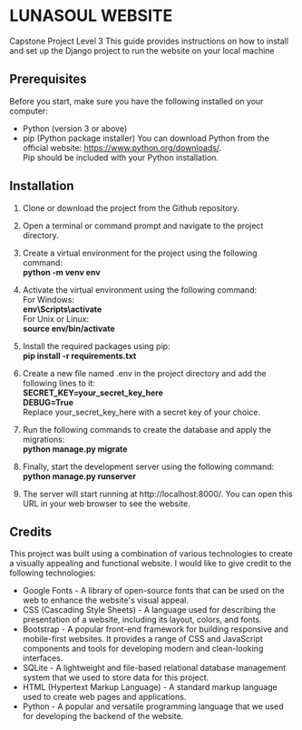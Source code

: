 # LUNASOUL WEBSITE
Capstone Project Level 3
This guide provides instructions on how to install and set up the Django project to run the website on your local machine

## Prerequisites
Before you start, make sure you have the following installed on your computer:

* Python (version 3 or above)
* pip (Python package installer)
You can download Python from the official website: https://www.python.org/downloads/.  
Pip should be included with your Python installation.

## Installation
1. Clone or download the project from the Github repository.
2. Open a terminal or command prompt and navigate to the project directory.
3. Create a virtual environment for the project using the following command:  
**python -m venv env**
  
4. Activate the virtual environment using the following command:  
For Windows:  
**env\Scripts\activate**   
For Unix or Linux:  
**source env/bin/activate**  
5. Install the required packages using pip:  
**pip install -r requirements.txt**  
6. Create a new file named .env in the project directory and add the following lines to it:  
**SECRET_KEY=your_secret_key_here**  
**DEBUG=True**  
Replace your_secret_key_here with a secret key of your choice.  
8. Run the following commands to create the database and apply the migrations:  
**python manage.py migrate**  
9. Finally, start the development server using the following command:  
**python manage.py runserver**
10. The server will start running at http://localhost:8000/. You can open this URL in your web browser to see the website.

## Credits
This project was built using a combination of various technologies to create a visually appealing and functional website. I would like to give credit to the following technologies:  
* Google Fonts - A library of open-source fonts that can be used on the web to enhance the website's visual appeal.  
* CSS (Cascading Style Sheets) - A language used for describing the presentation of a website, including its layout, colors, and fonts.  
* Bootstrap - A popular front-end framework for building responsive and mobile-first websites. It provides a range of CSS and JavaScript components and tools for developing modern and clean-looking interfaces.  
* SQLite - A lightweight and file-based relational database management system that we used to store data for this project.  
* HTML (Hypertext Markup Language) - A standard markup language used to create web pages and applications.  
* Python - A popular and versatile programming language that we used for developing the backend of the website.

